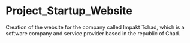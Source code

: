 # Project_Startup_Website
Creation of the website for the company called Impakt Tchad, which is a software company and service provider based in the republic of Chad.
